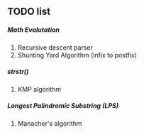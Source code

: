 TODO list
---

##### Math Evalutation
1. Recursive descent parser
2. Shunting Yard Algorithm (infix to postfix)

##### strstr()
1. KMP algorithm

##### Longest Palindromic Substring (LPS)
1. Manacher's algorithm
